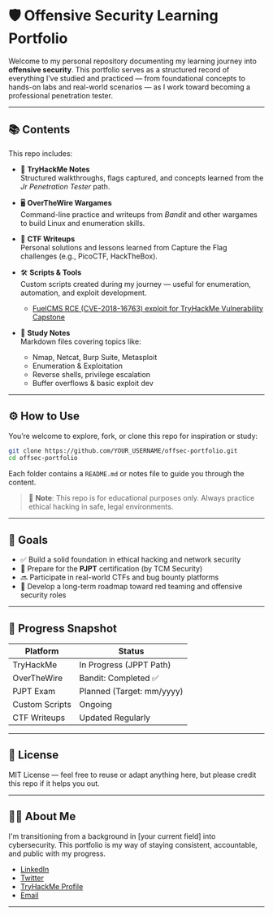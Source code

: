 # 🛡️ Offensive Security Learning Portfolio

Welcome to my personal repository documenting my learning journey into **offensive security**. This portfolio serves as a structured record of everything I’ve studied and practiced — from foundational concepts to hands-on labs and real-world scenarios — as I work toward becoming a professional penetration tester.

---

## 📚 Contents

This repo includes:

- 🔐 **TryHackMe Notes**  
  Structured walkthroughs, flags captured, and concepts learned from the *Jr Penetration Tester* path.

- 🖥️ **OverTheWire Wargames**  
  Command-line practice and writeups from *Bandit* and other wargames to build Linux and enumeration skills.

- 🧪 **CTF Writeups**  
  Personal solutions and lessons learned from Capture the Flag challenges (e.g., PicoCTF, HackTheBox).

- 🛠️ **Scripts & Tools**  
  Custom scripts created during my journey — useful for enumeration, automation, and exploit development.
  - [FuelCMS RCE (CVE-2018-16763) exploit for TryHackMe Vulnerability Capstone](https://github.com/dv-smith/Tryhackme-Vulnerability-Capstone)


- 📝 **Study Notes**  
  Markdown files covering topics like:
  - Nmap, Netcat, Burp Suite, Metasploit
  - Enumeration & Exploitation
  - Reverse shells, privilege escalation
  - Buffer overflows & basic exploit dev

---

## ⚙️ How to Use

You’re welcome to explore, fork, or clone this repo for inspiration or study:

```bash
git clone https://github.com/YOUR_USERNAME/offsec-portfolio.git
cd offsec-portfolio
```

Each folder contains a `README.md` or notes file to guide you through the content.

> 🧠 **Note**: This repo is for educational purposes only. Always practice ethical hacking in safe, legal environments.

---

## 🧭 Goals

- ✅ Build a solid foundation in ethical hacking and network security  
- 🚧 Prepare for the **PJPT** certification (by TCM Security)  
- 🔜 Participate in real-world CTFs and bug bounty platforms  
- 🧠 Develop a long-term roadmap toward red teaming and offensive security roles

---

## 📅 Progress Snapshot

| Platform        | Status                  |
|----------------|-------------------------|
| TryHackMe       | In Progress (JPPT Path) |
| OverTheWire     | Bandit: Completed ✅     |
| PJPT Exam       | Planned (Target: mm/yyyy) |
| Custom Scripts  | Ongoing                 |
| CTF Writeups    | Updated Regularly       |

---

## 📜 License

MIT License — feel free to reuse or adapt anything here, but please credit this repo if it helps you out.

---

## 🙋‍♂️ About Me

I'm transitioning from a background in [your current field] into cybersecurity. This portfolio is my way of staying consistent, accountable, and public with my progress.

- [LinkedIn](#)
- [Twitter](#)
- [TryHackMe Profile](#)
- [Email](#)

---
